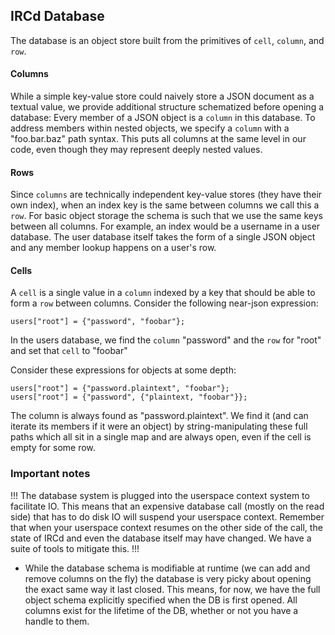 ## IRCd Database

The database is an object store built from the primitives of `cell`, `column`, and `row`.

#### Columns
While a simple key-value store could naively store a JSON document as a textual
value, we provide additional structure schematized before opening a database:
Every member of a JSON object is a `column` in this database. To address members
within nested objects, we specify a `column` with a "foo.bar.baz" path syntax. This
puts all columns at the same level in our code, even though they may represent
deeply nested values.

#### Rows
Since `columns` are technically independent key-value stores (they have their own
index), when an index key is the same between columns we call this a `row`. For basic
object storage the schema is such that we use the same keys between all columns. For
example, an index would be a username in a user database. The user database itself
takes the form of a single JSON object and any member lookup happens on a user's row.

#### Cells
A `cell` is a single value in a `column` indexed by a key that should be able to form
a `row` between columns. Consider the following near-json expression:

	users["root"] = {"password", "foobar"};

In the users database, we find the `column` "password" and the `row` for "root" and
set that `cell` to "foobar"

Consider these expressions for objects at some depth:

	users["root"] = {"password.plaintext", "foobar"};
	users["root"] = {"password", {"plaintext, "foobar"}};

The column is always found as "password.plaintext". We find it (and can iterate its members
if it were an object) by string-manipulating these full paths which all sit in a single map
and are always open, even if the cell is empty for some row.

### Important notes

!!!
The database system is plugged into the userspace context system to facilitate IO. This means
that an expensive database call (mostly on the read side) that has to do disk IO will suspend
your userspace context. Remember that when your userspace context resumes on the other side
of the call, the state of IRCd and even the database itself may have changed. We have a suite
of tools to mitigate this.
!!!

* While the database schema is modifiable at runtime (we can add and remove columns on
the fly) the database is very picky about opening the exact same way it last closed.
This means, for now, we have the full object schema explicitly specified when the DB
is first opened. All columns exist for the lifetime of the DB, whether or not you have
a handle to them.
